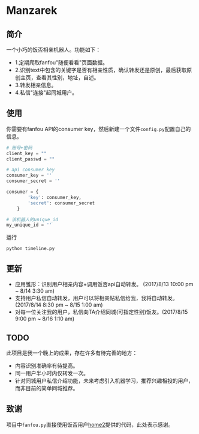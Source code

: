 # Manzarek

## 简介
一个小巧的饭否相亲机器人。功能如下：
* 1.定期爬取fanfou"随便看看"页面数据。
* 2.识别text中包含的关键字是否有相亲性质，确认转发还是原创，最后获取原创主页，查看其性别，地址，自述。
* 3.转发相亲信息。
* 4.私信"连接"起同城用户。

## 使用
你需要有fanfou API的consumer key，然后新建一个文件`config.py`配置自己的信息。
```python
# 账号+密码
client_key = ""
client_passwd = ""

# api consumer key
consumer_key = ''
consumer_secret = ''

consumer = {
        'key': consumer_key,
        'secret': consumer_secret
    }

# 该机器人的unique_id
my_unique_id = ''
```
运行
```
python timeline.py
```
## 更新
* 应用雏形：识别用户相亲内容+调用饭否api自动转发。 (2017/8/13 10:00 pm ~ 8/14 3:30 am)
* 支持用户私信自动转发，用户可以将相亲帖私信给我，我将自动转发。 (2017/8/14 8:30 pm ~ 8/15 1:00 am)
* 对每一位关注我的用户，私信向TA介绍同城(可指定性别)饭友。(2017/8/15 9:00 pm ~ 8/16 1:10 am)

## TODO
此项目是我一个晚上的成果，存在许多有待完善的地方：
* 内容识别准确率有待提高。
* 同一用户半小时内仅转发一次。
* 针对同城用户私信介绍功能，未来考虑引入机器学习，推荐兴趣相投的用户，而非目前的简单同城推荐。

## 致谢
项目中`fanfou.py`直接使用饭否用户[home2](http://fanfou.com/home2)提供的代码，此处表示感谢。

